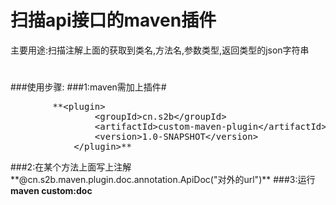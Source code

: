 # 扫描api接口的maven插件
主要用途:扫描注解上面的获取到类名,方法名,参数类型,返回类型的json字符串
#
###使用步骤:
###1:maven需加上插件#
<pre>
        **&lt;plugin&gt;
                &lt;groupId&gt;cn.s2b&lt;/groupId&gt;
                &lt;artifactId&gt;custom-maven-plugin&lt;/artifactId&gt;
                &lt;version&gt;1.0-SNAPSHOT&lt;/version&gt;
            &lt;/plugin&gt;**
</pre>
###2:在某个方法上面写上注解**@cn.s2b.maven.plugin.doc.annotation.ApiDoc("对外的url")**
###3:运行**maven custom:doc**